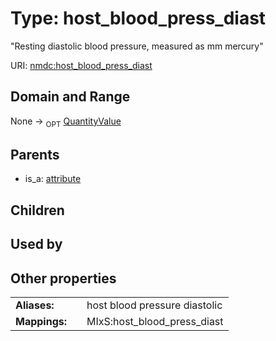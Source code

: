 
# Type: host_blood_press_diast


"Resting diastolic blood pressure, measured as mm mercury"

URI: [nmdc:host_blood_press_diast](https://microbiomedata/meta/host_blood_press_diast)


## Domain and Range

None ->  <sub>OPT</sub> [QuantityValue](QuantityValue.md)

## Parents

 *  is_a: [attribute](attribute.md)

## Children


## Used by


## Other properties

|  |  |  |
| --- | --- | --- |
| **Aliases:** | | host blood pressure diastolic |
| **Mappings:** | | MIxS:host_blood_press_diast |

